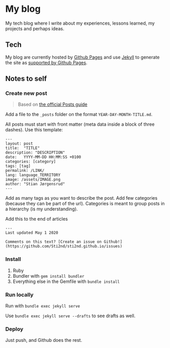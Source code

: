 # My blog

My tech blog where I write about my experiences, lessons learned, my projects and perhaps ideas.

## Tech

My blog are currently hosted by [Github Pages](https://pages.github.com/) and use [Jekyll](https://jekyllrb.com/) to generate the site as [supported by Github Pages](https://help.github.com/en/github/working-with-github-pages/setting-up-a-github-pages-site-with-jekyll).

## Notes to self

### Create new post

> Based on [the official Posts guide](https://jekyllrb.com/docs/posts/)

Add a file to the `_posts` folder on the format `YEAR-DAY-MONTH-TITLE.md`.

All posts must start with front matter (meta data inside a block of three dashes). Use this template:

```text
---
layout: post
title:  "TITLE"
description: "DESCRIPTION"
date:   YYYY-MM-DD HH:MM:SS +0100
categories: [category]
tags: [tag]
permalink: /LINK/
lang: language_TERRITORY
image: /assets/IMAGE.png
author: "Stian Jørgensrud"
---
```

Add as many tags as you want to describe the post. Add few categories (because they can be part of the url). Categories is meant to group posts in a hierarchy (is my understanding).

Add this to the end of articles

```text
---
Last updated May 1 2020

Comments on this text? [Create an issue on Github!](https://github.com/Sti2nd/sti2nd.github.io/issues)
```

### Install

1. Ruby
2. Bundler with `gem install bundler`
3. Everything else in the Gemfile with `bundle install`

### Run locally

Run with `bundle exec jekyll serve`

Use `bundle exec jekyll serve --drafts` to see drafts as well.

### Deploy

Just push, and Github does the rest.
